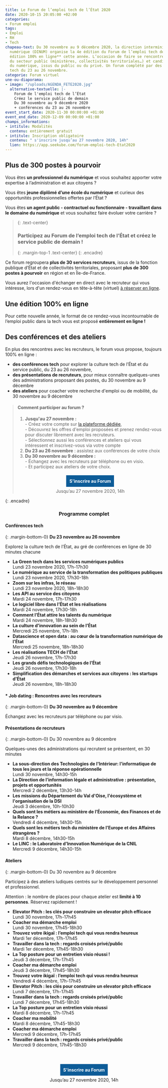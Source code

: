 ```yaml
---
title: Le Forum de l’emploi tech de l’État 2020
date: 2020-10-15 20:05:00 +02:00
categories:
- Forum emploi
tags:
- Emploi
- RH
- Tech
chapeau-text: Du 30 novembre au 9 décembre 2020, la direction interministérielle du
  numérique (DINUM) organise la 4e édition du Forum de l’emploi tech de l’État, **une
  édition 100% en ligne** cette année. L’occasion de faire se rencontrer recruteurs
  du secteur public (ministères, collectivités territoriales…) et candidats professionnels
  du numérique, issus du public ou du privé. Un forum complété par des conférences
  tech du 23 au 26 novembre.
categorie: Forum virtuel
une-ou-diaporama:
- image: "/uploads/AGENDA_FETE2020.jpg"
  alternative-textuelle: |-
    Forum de l'emploi tech de l’État
    Créez le service public de demain
    Du 30 novembre au 9 décembre 2020
    + conférences du 23 au 26 novembre
event_start_date: 2020-11-30 00:00:00 +01:00
event_end_date: 2020-12-09 00:00:00 +01:00
champs_informations:
- intitule: Modalités
  contenu: entièrement gratuit
- intitule: Inscription obligatoire
  contenu: " s'inscrire jusqu’au 27 novembre 2020, 14h"
  lien: https://app.seekube.com/forum-emploi-tech-Etat2020
---
```


<style>
.button {
background-color: #0d5c98;
border: 1px solid white;
color: white;
padding: 10px 10px;
text-align: center;
text-decoration: none;
display: inline-block;
font-style: normal;
margin: 4px 2px;
cursor: pointer;
}
</style>

## Plus de 300 postes à pourvoir
Vous êtes **un professionnel du numérique** et vous souhaitez apporter votre expertise à l’administration et aux citoyens ?

Vous êtes **jeune diplômé d’une école du numérique** et curieux des opportunités professionnelles offertes par l’État ?

Vous êtes **un agent public - contractuel ou fonctionnaire - travaillant dans le domaine du numérique** et vous souhaitez faire évoluer votre carrière ?


> {: .text-center}
> ### **Participez au Forum de l’emploi tech de l’État et créez le service public de demain !**
> {: .margin-top-1 .text-center} 
{: .encadre}

Ce forum regroupera **plus de 30 services recruteurs**, issus de la fonction publique d’État et de collectivités territoriales, proposant **plus de 300 postes à pourvoir** en région et en Île-de-France. 

Vous aurez l'occasion d'échanger en direct avec le recruteur qui vous intéresse, lors d'un rendez-vous en tête-à-tête (virtuel) [à réserver en ligne](https://app.seekube.com/forum-emploi-tech-Etat2020).

## Une édition 100% en ligne 
Pour cette nouvelle année, le format de ce rendez-vous incontournable de l’emploi public dans la tech vous est proposé **entièrement en ligne !**
<br>

## Des conférences et des ateliers
En plus des rencontres avec les recruteurs, le forum vous propose, toujours 100% en ligne :
* **des conférences tech** pour explorer la culture tech de l’État et du service public, du 23 au 26 novembre, 
* **des présentations de recruteurs**, pour mieux connaître quelques-unes des administrations proposant des postes, du 30 novembre au 9 décembre 
* **des ateliers** pour coacher votre recherche d'emploi ou de mobilité, du 30 novembre au 9 décembre 


> #### Comment participer au forum ?
> 1. **Jusqu'au 27 novembre :** 
> <br>- Créez votre compte sur [la plateforme dédiée](https://app.seekube.com/forum-emploi-tech-Etat2020),
> <br>- Découvrez les offres d'emploi proposées et prenez rendez-vous pour discuter librement avec les recruteurs.
> <br>- Sélectionnez aussi les conférences et ateliers qui vous intéressent et inscrivez-vous via votre compte
> 2. **Du 23 au 26 novembre** : assistez aux conférences de votre choix
> 2. **Du 30 novembre au 9 décembre :** 
> <br>- Échangez avec les recruteurs par téléphone ou en visio. 
> <br>- Et participez aux ateliers de votre choix.
> <div align="center">
> <a href="https://app.seekube.com/forum-emploi-tech-Etat2020" class="button"><b>S'inscrire au Forum</b></a>
> <br>Jusqu’au 27 novembre 2020, 14h
> </div>
{: .encadre}

<div align="center"><h3>Programme complet</h3></div>



#### **Conférences tech** 
{: .margin-bottom-0}
**Du 23 novembre au 26 novembre**

Explorez la culture tech de l’État, au gré de conférences en ligne de 30 minutes chacune

* **La Green tech dans les services numériques publics** 
<br>Lundi 23 novembre 2020, 17h-17h30
* **Le numérique au service de la transformation des politiques publiques**
<br>Lundi 23 novembre 2020, 17h30-18h
* **Zoom sur les infras, le réseau**
<br>Lundi 23 novembre 2020, 18h-18h30
* **Les API au service des citoyens** 
<br>Mardi 24 novembre, 17h-17h30
* **Le logiciel libre dans l’État et les réalisations**
<br>Mardi 24 novembre, 17h30-18h
* **Comment l’État attire les talents du numérique** 
<br>Mardi 24 novembre, 18h-18h30
* **La culture d'innovation au sein de l’État**
<br>Mercredi 25 novembre, 17h-18h
* **Datascience et open data : au cœur de la transformation numérique de l’État**
<br>Mercredi 25 novembre, 18h-18h30 
* **Les réalisations TECH de l’État**
<br>Jeudi 26 novembre, 17h-17h30
* **Les grands défis technologiques de l’État**
<br>Jeudi 26 novembre, 17h30-18h
* **Simplification des démarches et services aux citoyens : les startups d’État**
<br>Jeudi 26 novembre, 18h-18h30

#### * **Job dating : Rencontres avec les recruteurs**
{: .margin-bottom-0}
**Du 30 novembre au 9 décembre**

Échangez avec les recruteurs par téléphone ou par visio.

#### **Présentations de recruteurs**
{: .margin-bottom-0}
Du 30 novembre au 9 décembre

Quelques-unes des administrations qui recrutent se présentent, en 30 minutes

* **La sous-direction des Technologies de l'Intérieur: l'informatique de tous les jours et la réponse opérationnelle** 
<br>Lundi 30 novembre, 14h30-15h
* **La Direction de l’information légale et administrative : présentation, projets et opportunités** 
<br>Mercredi 2 décembre, 13h30-14h
* **Les missions du Département du Val d'Oise, l'écosystème et l'organisation de la DSI** 
<br>Jeudi 3 décembre, 10h-10h30 
* **Quels sont les métiers au ministère de l’Économie, des Finances et de la Relance ?** 
<br>Vendredi 4 décembre, 14h30-15h
* **Quels sont les métiers tech du ministère de l’Europe et des Affaires étrangères ?** 
<br>Mardi 8 décembre, 14h30-15h 
* **Le LINC : le Laboratoire d’Innovation Numérique de la CNIL** 
<br>Mercredi 9 décembre, 14h30-15h 

#### **Ateliers**
{: .margin-bottom-0}
Du 30 novembre au 9 décembre

Participez à des ateliers ludiques centrés sur le développement personnel et professionnel. 

Attention : le nombre de places pour chaque atelier est **limité à 10 personnes**. Réservez rapidement !

* **Elevator Pitch : les clés pour construire un elevator pitch efficace** 
<br>Lundi 30 novembre, 17h-17h45 
* **Coacher ma démarche emploi** 
<br>Lundi 30 novembre, 17h45-18h30
* **Trouvez votre ikigaï : l’emploi tech qui vous rendra heureux** 
<br>Mardi 1er décembre, 17h-17h45
* **Travailler dans la tech : regards croisés privé/public** 
<br>Mardi 1er décembre, 17h45-18h30
* **La Top posture pour un entretien visio réussi !** 
<br>Jeudi 3 décembre, 17h-17h45
* **Coacher ma démarche emploi** 
<br>Jeudi 3 décembre, 17h45-18h30
* **Trouvez votre ikigaï : l’emploi tech qui vous rendra heureux** 
<br>Vendredi 4 décembre, 17h-17h45
* **Elevator Pitch : les clés pour construire un elevator pitch efficace** 
<br>Lundi 7 décembre, 17h-17h45
* **Travailler dans la tech : regards croisés privé/public** 
<br>Lundi 7 décembre, 17h45-18h30
* **La Top posture pour un entretien visio réussi** 
<br>Mardi 8 décembre, 17h-17h45
* **Coacher ma mobilité** 
<br>Mardi 8 décembre, 17h45-18h30
* **Coacher ma démarche emploi** 
<br>Mercredi 9 décembre, 17h-17h45 
* **Travailler dans la tech : regards croisés privé/public** 
<br>Mercredi 9 décembre, 17h45-18h30
<br>
<br>

<div align="center">
<a href="https://app.seekube.com/forum-emploi-tech-Etat2020" class="button"><b>S'inscrire au Forum</b></a>
<br>Jusqu’au 27 novembre 2020, 14h
</div>
<br>
<br>